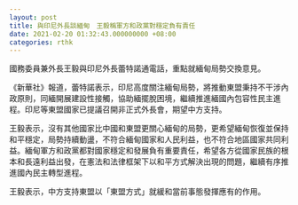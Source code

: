 ```yaml
---
layout: post
title: 與印尼外長談緬甸　王毅稱軍方和政黨對穩定負有責任
date: 2021-02-20 01:32:43.000000000 +08:00
categories: rthk
---
```


國務委員兼外長王毅與印尼外長蕾特諾通電話，重點就緬甸局勢交換意見。

《新華社》報道，蕾特諾表示，印尼高度關注緬甸局勢，將推動東盟秉持不干涉內政原則，同緬開展建設性接觸，協助緬擺脫困境，繼續推進緬國內包容性民主進程。印尼等東盟國家已提議召開非正式外長會，期望中方支持。

王毅表示，沒有其他國家比中國和東盟更關心緬甸的局勢，更希望緬甸恢復並保持和平穩定，局勢持續動盪，不符合緬甸國家和人民利益，也不符合地區國家共同利益。緬甸軍方和政黨都對國家穩定和發展負有重要責任，希望各方從國家民族的根本和長遠利益出發，在憲法和法律框架下以和平方式解決出現的問題，繼續有序推進國內民主轉型進程。

王毅表示，中方支持東盟以「東盟方式」就緩和當前事態發揮應有的作用。
